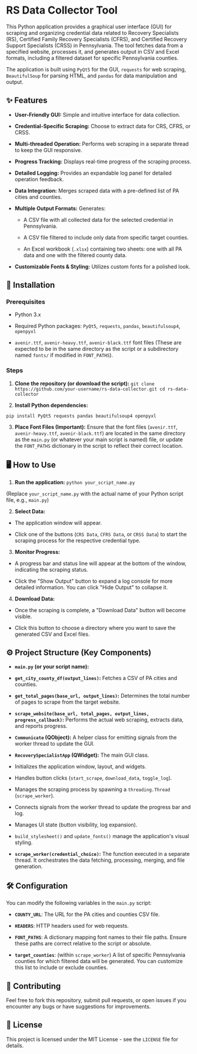# RS Data Collector Tool

This Python application provides a graphical user interface (GUI) for scraping and organizing credential data related to Recovery Specialists (RS), Certified Family Recovery Specialists (CFRS), and Certified Recovery Support Specialists (CRSS) in Pennsylvania. The tool fetches data from a specified website, processes it, and generates output in CSV and Excel formats, including a filtered dataset for specific Pennsylvania counties.

The application is built using `PyQt5` for the GUI, `requests` for web scraping, `BeautifulSoup` for parsing HTML, and `pandas` for data manipulation and output.

## ✨ Features

* **User-Friendly GUI:** Simple and intuitive interface for data collection.

* **Credential-Specific Scraping:** Choose to extract data for CRS, CFRS, or CRSS.

* **Multi-threaded Operation:** Performs web scraping in a separate thread to keep the GUI responsive.

* **Progress Tracking:** Displays real-time progress of the scraping process.

* **Detailed Logging:** Provides an expandable log panel for detailed operation feedback.

* **Data Integration:** Merges scraped data with a pre-defined list of PA cities and counties.

* **Multiple Output Formats:** Generates:

  * A CSV file with all collected data for the selected credential in Pennsylvania.

  * A CSV file filtered to include only data from specific target counties.

  * An Excel workbook (`.xlsx`) containing two sheets: one with all PA data and one with the filtered county data.

* **Customizable Fonts & Styling:** Utilizes custom fonts for a polished look.

## 🚀 Installation

### Prerequisites

* Python 3.x

* Required Python packages: `PyQt5`, `requests`, `pandas`, `beautifulsoup4`, `openpyxl`

* `avenir.ttf`, `avenir-heavy.ttf`, `avenir-black.ttf` font files (These are expected to be in the same directory as the script or a subdirectory named `fonts/` if modified in `FONT_PATHS`).

### Steps

1. **Clone the repository (or download the script):**
`git clone https://github.com/your-username/rs-data-collector.git
cd rs-data-collector`

2. **Install Python dependencies:**

`pip install PyQt5 requests pandas beautifulsoup4 openpyxl`

3. **Place Font Files (Important):**
Ensure that the font files (`avenir.ttf`, `avenir-heavy.ttf`, `avenir-black.ttf`) are located in the same directory as the `main.py` (or whatever your main script is named) file, or update the `FONT_PATHS` dictionary in the script to reflect their correct location.

## 🖥️ How to Use

1. **Run the application:**
`python your_script_name.py`

(Replace `your_script_name.py` with the actual name of your Python script file, e.g., `main.py`)

2. **Select Data:**

* The application window will appear.

* Click one of the buttons (`CRS Data`, `CFRS Data`, or `CRSS Data`) to start the scraping process for the respective credential type.

3. **Monitor Progress:**

* A progress bar and status line will appear at the bottom of the window, indicating the scraping status.

* Click the "Show Output" button to expand a log console for more detailed information. You can click "Hide Output" to collapse it.

4. **Download Data:**

* Once the scraping is complete, a "Download Data" button will become visible.

* Click this button to choose a directory where you want to save the generated CSV and Excel files.

## ⚙️ Project Structure (Key Components)

* **`main.py` (or your script name):**

* **`get_city_county_df(output_lines)`:** Fetches a CSV of PA cities and counties.

* **`get_total_pages(base_url, output_lines)`:** Determines the total number of pages to scrape from the target website.

* **`scrape_website(base_url, total_pages, output_lines, progress_callback)`:** Performs the actual web scraping, extracts data, and reports progress.

* **`Communicate` (QObject):** A helper class for emitting signals from the worker thread to update the GUI.

* **`RecoverySpecialistApp` (QWidget):** The main GUI class.

 * Initializes the application window, layout, and widgets.

 * Handles button clicks (`start_scrape`, `download_data`, `toggle_log`).

 * Manages the scraping process by spawning a `threading.Thread` (`scrape_worker`).

 * Connects signals from the worker thread to update the progress bar and log.

 * Manages UI state (button visibility, log expansion).

 * `build_stylesheet()` and `update_fonts()` manage the application's visual styling.

* **`scrape_worker(credential_choice)`:** The function executed in a separate thread. It orchestrates the data fetching, processing, merging, and file generation.

## 🛠️ Configuration

You can modify the following variables in the `main.py` script:

* **`COUNTY_URL`**: The URL for the PA cities and counties CSV file.

* **`HEADERS`**: HTTP headers used for web requests.

* **`FONT_PATHS`**: A dictionary mapping font names to their file paths. Ensure these paths are correct relative to the script or absolute.

* **`target_counties`**: (within `scrape_worker`) A list of specific Pennsylvania counties for which filtered data will be generated. You can customize this list to include or exclude counties.

## 🤝 Contributing

Feel free to fork this repository, submit pull requests, or open issues if you encounter any bugs or have suggestions for improvements.

## 📄 License

This project is licensed under the MIT License - see the `LICENSE` file for details.
